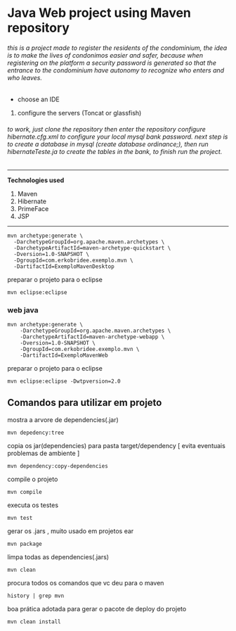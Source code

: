 # Java Web project using Maven repository

###### this is a project made to register the residents of the condominium, the idea is to make the lives of condonimos easier and safer, because when registering on the platform a security password is generated so that the entrance to the condominium have autonomy to recognize who enters and who leaves.

* choose an IDE
1. configure the servers (Toncat or glassfish)

###### to work, just clone the repository then enter the repository configure hibernate.cfg.xml to configure your local mysql bank password. next step is to create a database in mysql (create database ordinance;), then run hibernateTeste.ja to create the tables in the bank, to finish run the project.
----------------------------------------------------------------------------

**Technologies used** 
1. Maven
2. Hibernate
3. PrimeFace
4. JSP

--------------------------------------------------------------------------------



```
mvn archetype:generate \
  -DarchetypeGroupId=org.apache.maven.archetypes \
  -DarchetypeArtifactId=maven-archetype-quickstart \
  -Dversion=1.0-SNAPSHOT \
  -DgroupId=com.erkobridee.exemplo.mvn \
  -DartifactId=ExemploMavenDesktop
```

preparar o projeto para o eclipse

```
mvn eclipse:eclipse 
```


### web java

```
mvn archetype:generate \
    -DarchetypeGroupId=org.apache.maven.archetypes \
    -DarchetypeArtifactId=maven-archetype-webapp \
    -Dversion=1.0-SNAPSHOT \
    -DgroupId=com.erkobridee.exemplo.mvn \
    -DartifactId=ExemploMavenWeb
```

preparar o projeto para o eclipse

```
mvn eclipse:eclipse -Dwtpversion=2.0
```

## Comandos para utilizar em projeto

mostra a arvore de dependencies(.jar)

	mvn depedency:tree 

copia os jar(dependencies) para pasta target/dependency [ evita eventuais problemas de ambiente ]

	mvn dependency:copy-dependencies

compile o projeto

	mvn compile

executa os testes

	mvn test 

gerar os .jars , muito usado em projetos ear

	mvn package 

limpa todas as dependencies(.jars)

	mvn clean 

procura todos os comandos que vc deu para o maven

	history | grep mvn 

boa prática adotada para gerar o pacote de deploy do projeto

	mvn clean install
